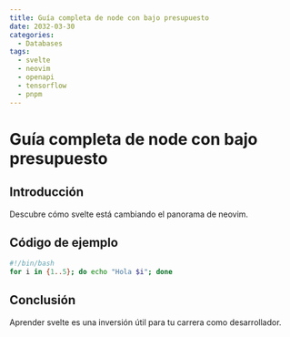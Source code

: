 ```yaml
---
title: Guía completa de node con bajo presupuesto
date: 2032-03-30
categories:
  - Databases
tags:
  - svelte
  - neovim
  - openapi
  - tensorflow
  - pnpm
---
```


# Guía completa de node con bajo presupuesto

## Introducción

Descubre cómo svelte está cambiando el panorama de neovim.

## Código de ejemplo

```bash
#!/bin/bash
for i in {1..5}; do echo "Hola $i"; done
```

## Conclusión

Aprender svelte es una inversión útil para tu carrera como desarrollador.